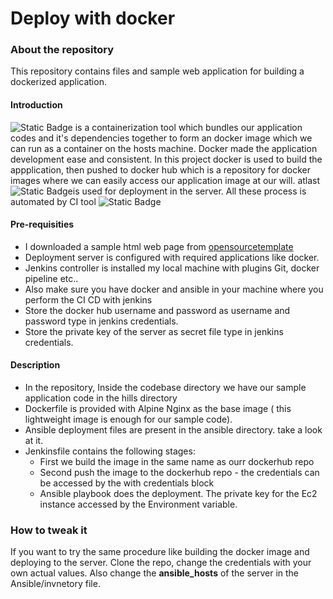 # Deploy with docker

### About the repository

This repository contains files and sample web application for building a dockerized application.  

#### Introduction

![Static Badge](https://img.shields.io/badge/Docker-blue) is a containerization tool which bundles our application codes and it's dependencies together to form an docker image which we can run as a container on the hosts machine. Docker made the application development ease and consistent.
In this project docker is used to build the appplication, then pushed to docker hub which is a repository for docker images where we can easily access our application image at our will. atlast ![Static Badge](https://img.shields.io/badge/Ansible-8A2BE2)is used for deployment in the server. All these process is automated by CI tool ![Static Badge](https://img.shields.io/badge/Ansible-green)

#### Pre-requisities 

 - I downloaded a sample html web page from [opensourcetemplate](https://opensourcetemplates.org/)
 - Deployment server is configured with required applications like docker.
 - Jenkins controller is installed my local machine with plugins Git, docker pipeline etc..
 - Also make sure you have docker and ansible in your machine where you perform the CI CD with jenkins
 - Store the docker hub username and password as username and password type in jenkins credentials.
 - Store the private key of the server as secret file type in jenkins credentials.

 #### Description

  - In the repository, Inside the codebase directory we have our sample application code in the hills directory
  - Dockerfile is provided with Alpine Nginx as the base image ( this lightweight image is enough for our sample code). 
  - Ansible deployment files are present in the ansible directory. take a look at it.
  - Jenkinsfile contains the following stages:
    - First we build the image in the same name as ourr dockerhub repo
    - Second push the image to the dockerhub repo - the credentials can be accessed by the with credentials block
    - Ansible playbook does the deployment. The private key for the Ec2 instance accessed by the Environment variable.

### How to tweak it

If you want to try the same procedure like building the docker image and deploying to the server. Clone the repo, change the credentials with your own actual values. Also change the **ansible_hosts** of the server in the Ansible/invnetory file.